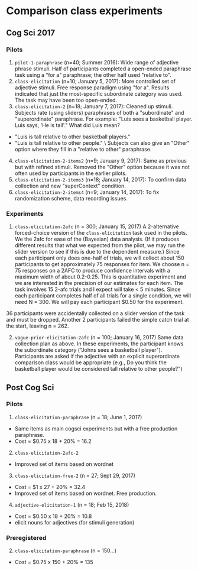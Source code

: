 # Comparison class experiments

## Cog Sci 2017

### Pilots

1. `pilot-1-paraphrase` (n=40; Summer 2016):
Wide range of adjective phrase stimuli.
Half of participants completed a open-ended paraphrase task using a "for a" paraphrase; the other half used "relative to".
2. `class-elicitation` (n=10; January 5, 2017):
More controlled set of adjective stimuli.
Free response paradigm using "for a".
Results indicated that just the most-specific subordinate category was used.
The task may have been too open-ended.
3. `class-elicitation-2` (n=18; January 7, 2017):
Cleaned up stimuli.
Subjects rate (using sliders) paraphrases of both a "subordinate" and "superordinate" paraphrase.
For example: "Luis sees a basketball player. Luis says, 'He is tall'."
What did Luis mean?
  - "Luis is tall relative to other basketball players."
  - "Luis is tall relative to other people." \\
Subjects can also give an "Other" option where they fill in a "relative to other" paraphrase.
4. `class-elicitation-2-items2` (n=9; January 9, 2017):
Same as previous but with refined stimuli.
Removed the "Other" option because it was not often used by participants in the earlier pilots.
5. `class-elicitation-2-items3` (n=18; January 14, 2017):
To confirm data collection and new "superContext" condition.
6. `class-elicitation-2-items4` (n=9; January 14, 2017):
To fix randomization scheme, data recording issues.

### Experiments

1. `class-elicitation-2afc` (n = 300; January 15, 2017)
A 2-alternative forced-choice version of the `class-elicitation` task used in the pilots.
We the 2afc for ease of the (Bayesian) data analysis.
(If it produces different results that what we expected from the pilot, we may run the slider version to see if this is due to the dependent measure.)
Since each participant only does one-half of trials, we will collect about 150 participants to get approximately 75 responses for item.
We choose n = 75 responses on a 2AFC to produce confidence intervals with a maximum width of about 0.2-0.25.
This is quantitative experiment and we are interested in the precision of our estimates for each item.
The task involves 15 2-afc trials and I expect will take < 5 minutes.
Since each participant completes half of all trials for a single condition, we will need N = 300.
We will pay each participant $0.50 for the experiment.

36 participants were accidentally collected on a slider version of the task and must be dropped.
Another 2 participants failed the simple catch trial at the start, leaving n = 262.

2. `vague-prior-elicitation-2afc` (n = 100; January 16, 2017)
Same data collection plan as above.
In these experiments, the participant knows the subordinate category ("Johns sees a basketball player").
Participants are asked if the adjective with an explicit superordinate comparison class would be appropriate (e.g., Do you think the basketball player would be considered tall relative to other people?")


## Post Cog Sci

### Pilots

1. `class-elicitation-paraphrase` (n = 18; June 1, 2017)

- Same items as main cogsci experiments but with a free production paraphrase.
- Cost = $0.75 x 18 + 20% = 16.2

2. `class-elicitation-2afc-2`

- Improved set of items based on wordnet

3. `class-elicitation-free-2` (n = 27; Sept 29, 2017)

- Cost = $1 x 27 + 20% = 32.4
- Improved set of items based on wordnet. Free production.

4. `adjective-elicitation-1` (n = 18; Feb 15, 2018)

- Cost = $0.50 x 18 + 20% = 10.8
- elicit nouns for adjectives (for stimuli generation)



### Preregistered

2. `class-elicitation-paraphrase` (n = 150...)

- Cost = $0.75 x 150 + 20% = 135
